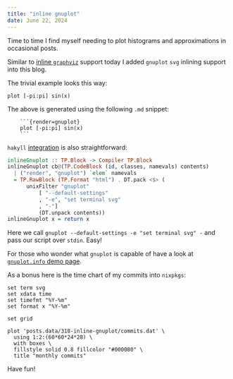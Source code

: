 ```yaml
---
title: "inline gnuplot"
date: June 22, 2024
---
```


Time to time I find myself needing to plot histograms and approximations
in occasional posts.

Similar to [inline `graphviz`](/posts/300-inline-graphviz-dot-in-hakyll.html)
support today I added `gnuplot` `svg` inlining support into this blog.

The trivial example looks this way:

```{render=gnuplot}
plot [-pi:pi] sin(x)
```

The above is generated using the following `.md` snippet:

```
    ```{render=gnuplot}
    plot [-pi:pi] sin(x)
    ```
```

`hakyll` [integration](https://github.com/trofi/trofi.github.io.gen/commit/4fb830628c6923873c0b21b2ac444a73d4d47cee)
is also straightforward:

```haskell
inlineGnuplot :: TP.Block -> Compiler TP.Block
inlineGnuplot cb@(TP.CodeBlock (id, classes, namevals) contents)
  | ("render", "gnuplot") `elem` namevals
  = TP.RawBlock (TP.Format "html") . DT.pack <$> (
      unixFilter "gnuplot"
          [ "--default-settings"
          , "-e", "set terminal svg"
          , "-"]
          (DT.unpack contents))
inlineGnuplot x = return x
```

Here we call `gnuplot --default-settings -e "set terminal svg" -` and
pass our script over `stdin`. Easy!

For those who wonder what `gnuplot` is capable of have a look at
[`gnuplot.info` demo page](http://www.gnuplot.info/demo_svg_4.6/).

As a bonus here is the time chart of my commits into `nixpkgs`:

```{render=gnuplot}
set term svg
set xdata time
set timefmt "%Y-%m"
set format x "%Y-%m"

set grid

plot 'posts.data/318-inline-gnuplot/commits.dat' \
  using 1:2:(60*60*24*28) \
  with boxes \
  fillstyle solid 0.8 fillcolor "#000080" \
  title "monthly commits"
```

Have fun!
